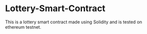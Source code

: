 # Lottery-Smart-Contract
This is a lottery smart contract made using Solidity and is tested on ethereum testnet.
